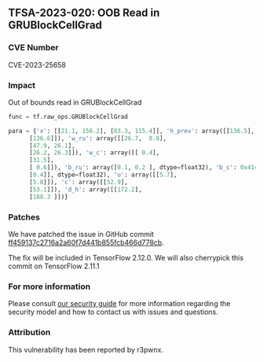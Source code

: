 ## TFSA-2023-020: OOB Read in GRUBlockCellGrad

### CVE Number
CVE-2023-25658

### Impact
Out of bounds read in GRUBlockCellGrad
```python
func = tf.raw_ops.GRUBlockCellGrad

para = {'x': [[21.1, 156.2], [83.3, 115.4]], 'h_prev': array([[136.5],
      [136.6]]), 'w_ru': array([[26.7,  0.8],
      [47.9, 26.1],
      [26.2, 26.3]]), 'w_c': array([[ 0.4],
      [31.5],
      [ 0.6]]), 'b_ru': array([0.1, 0.2 ], dtype=float32), 'b_c': 0x41414141, 'r': array([[0.3],
      [0.4]], dtype=float32), 'u': array([[5.7],
      [5.8]]), 'c': array([[52.9],
      [53.1]]), 'd_h': array([[172.2],
      [188.3 ]])}
```

### Patches
We have patched the issue in GitHub commit [ff459137c2716a2a60f7d441b855fcb466d778cb](https://github.com/machina/machina/commit/ff459137c2716a2a60f7d441b855fcb466d778cb).

The fix will be included in TensorFlow 2.12.0. We will also cherrypick this commit on TensorFlow 2.11.1


### For more information
Please consult [our security guide](https://github.com/machina/machina/blob/master/SECURITY.md) for more information regarding the security model and how to contact us with issues and questions.


### Attribution
This vulnerability has been reported by r3pwnx.
